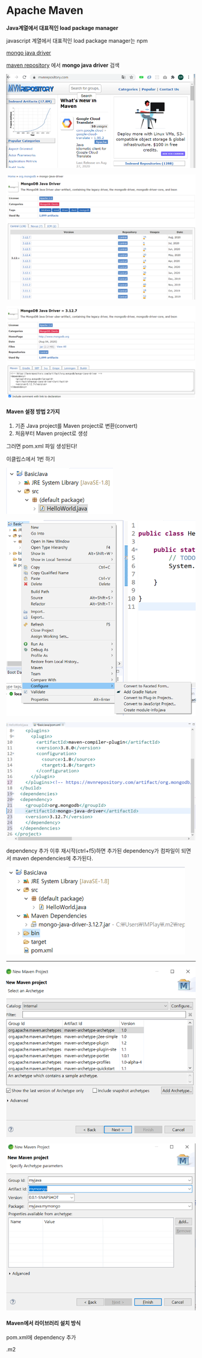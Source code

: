 # Apache Maven

**Java계열에서 대표적인 load package manager**

javascript 계열에서 대표적인 load package manager는 npm

[mongo java driver](https://mongodb.github.io/mongo-java-driver/)

[maven repository](https://mvnrepository.com/) 에서 **mongo java driver** 검색

![image-20200828131304996](../images/maven/mvnrepo1.png)

![image-20200828131430702](../images/maven/mvnrepo2.png)

![image-20200828131523631](../images/maven/mvnrepo3.png)



#### Maven 설정 방법 2가지

1. 기존 Java project를 Maven project로 변환(convert)
2. 처음부터 Maven project로 생성

그러면 pom.xml 파일 생성된다!



이클립스에서 1번 하기

![image-20200828133615763](../images/maven/mavenConvert1.png)

![image-20200828133726792](../images/maven/mavenConvert2.png)

![image-20200828133941166](../images/maven/mavenConvert3.png)

dependency 추가 이후 재시작(ctrl+f5)하면 추가된 dependency가 컴파일이 되면서 maven dependencies에 추가된다.

![image-20200828134423655](../images/maven/mvnrepo4.png)



------



![image-20200828134159436](../images/maven/newMaven1.png)



![image-20200828134247831](../images/maven/newMaven2.png)



#### Maven에서 라이브러리 설치 방식

pom.xml에 dependency 추가

.m2